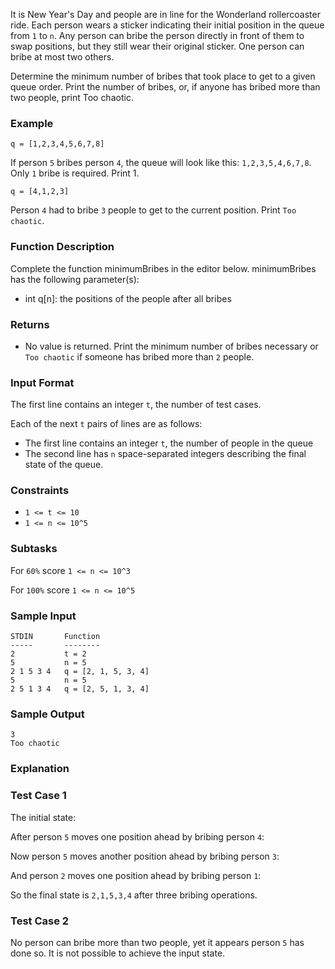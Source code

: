 It is New Year's Day and people are in line for the Wonderland rollercoaster ride. Each person wears a sticker indicating their initial position in the queue from `1` to `n`. Any person can bribe the person directly in front of them to swap positions, but they still wear their original sticker. One person can bribe at most two others.

Determine the minimum number of bribes that took place to get to a given queue order. Print the number of bribes, or, if anyone has bribed more than two people, print Too chaotic.

### Example 
`q = [1,2,3,4,5,6,7,8]`

If person `5` bribes person `4`, the queue will look like this: `1,2,3,5,4,6,7,8`. Only `1` bribe is required. Print 1.

`q = [4,1,2,3]`

Person `4` had to bribe `3` people to get to the current position. Print `Too chaotic`. 

### Function Description
Complete the function minimumBribes in the editor below. 
minimumBribes has the following parameter(s):
- int q[n]: the positions of the people after all bribes

### Returns 
- No value is returned. Print the minimum number of bribes necessary or `Too chaotic` if someone has bribed more than `2` people.

### Input Format
The first line contains an integer `t`, the number of test cases.

Each of the next `t` pairs of lines are as follows: 
- The first line contains an integer `t`, the number of people in the queue
- The second line has `n` space-separated integers describing the final state of the queue. 

### Constraints
- `1 <= t <= 10` 
- `1 <= n <= 10^5`

### Subtasks
For `60%` score `1 <= n <= 10^3`

For `100%` score `1 <= n <= 10^5`

### Sample Input
```
STDIN       Function
-----       --------
2           t = 2
5           n = 5
2 1 5 3 4   q = [2, 1, 5, 3, 4]
5           n = 5
2 5 1 3 4   q = [2, 5, 1, 3, 4]
```

### Sample Output
```
3
Too chaotic
```

### Explanation

### Test Case 1
The initial state:

After person `5` moves one position ahead by bribing person `4`:

Now person `5` moves another position ahead by bribing person `3`:

And person `2` moves one position ahead by bribing person `1`:

So the final state is `2,1,5,3,4` after three bribing operations.

### Test Case 2
No person can bribe more than two people, yet it appears person `5` has done so. It is not possible to achieve the input state.

